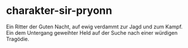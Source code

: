 # charakter-sir-pryonn
Ein Ritter der Guten Nacht, auf ewig verdammt zur Jagd und zum Kampf. Ein dem Untergang geweihter Held auf der Suche nach einer würdigen Tragödie.
